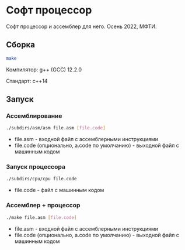 # Софт процессор
Софт процессор и ассемблер для него. Осень 2022, МФТИ.

## Сборка

```bash
make 
```

Компилятор: g++ (GCC) 12.2.0

Стандарт: с++14

## Запуск

### Ассемблирование

```bash
./subdirs/asm/asm file.asm [file.code]
```

* file.asm - входной файл с ассемблерными инструкциями
* file.code (опционально, a.code по умолчанию) - выходной файл с машинным кодом

### Запуск процессора

```bash
./subdirs/cpu/cpu file.code
```

* file.code - файл с машинным кодом

### Ассемблер + процессор

```bash
./make file.asm [file.code]
```

* file.asm - входной файл с ассемблерными инструкциями
* file.code (опционально, a.code по умолчанию) - выходной файл с машинным кодом